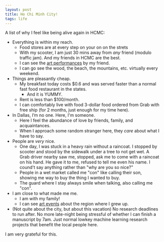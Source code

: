 ```yaml
---
layout: post
title: Ho Chi Minh City!
tags: life
---
```


A list of why I feel like being alive again in HCMC:
- Everything is within my reach.
    - Food stores are at every step on your on on the strets
    - With my scooter, I am just 30 mins away from _any_ friend (modulo traffic jam). And my friends in HCMC are the best.
    - I can see the [art performances](https://quickom.net/event/pool-no-water-1886) by my friend.
    - I can go see the wood, the beach, the mountains, etc. virtually every weekend.
- Things are pleasantly cheap.
    - My breakfast today costs $0.6 and was served faster than a normal fast food restaurant in the states. 
        - And it is YUMMY.
    - Rent is less than $100/month.
    - I can comfortably live with food 3-dollar food ordered from Grab with free ship (for 2 months, just enough for my time here).
- In Dallas, I’m no one. Here, I'm someone.
    - Here I feel the abundance of love by friends, family, and acquaintances.
    - When I approach some random stranger here, they *care* about what I have to say.
- People are _very_ nice.
    - One day, I was stuck in a heavy rain without a raincoat. I stopped by scooter and stood by the sidewalk under a tree to not get wet. A Grab driver nearby saw me, stopped, ask me to come with a raincoat on his hand. He gave it to me, refused to tell me even his name. I cound't say anything rather than "why are you so nice?"
    - People in a wet market called me "con" like calling their son, showing me way to buy the thing I wanted to buy.
    - The guard where I stay always smile when talking, also calling me "con".
- I am close to what made me me.
    - I am with my family!
    - I can see [art events](https://www.facebook.com/events/1109742456996595) about the region where I grew up.
- (Not quite about the city, but about this vacation) No research deadlines to run after. No more late-night being stressful of whether I can finish a manuscript by 7am. Just normal lowkey machine learning research projects that benefit the local people here.

I am very grateful for this.